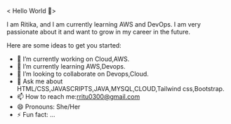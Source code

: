 < Hello World 👋>

<!--

**ritika-alt/ritika-alt** is a ✨ _special_ ✨ repository because its `README.md` (this file) appears on your GitHub profile.-->
I am Ritika, and I am currently learning AWS and DevOps. I am very passionate about it and want to grow in my career in the future.

Here are some ideas to get you started:

- 🔭 I’m currently working on Cloud,AWS.
- 🌱 I’m currently learning AWS,Devops.
- 👯 I’m looking to collaborate on Devops,Cloud.
- 💬 Ask me about HTML/CSS,JAVASCRIPTS,JAVA,MYSQL,CLOUD,Tailwind css,Bootstrap.
- 📫 How to reach me:rritu0300@gmail.com
- 😄 Pronouns: She/Her
- ⚡ Fun fact: ...

